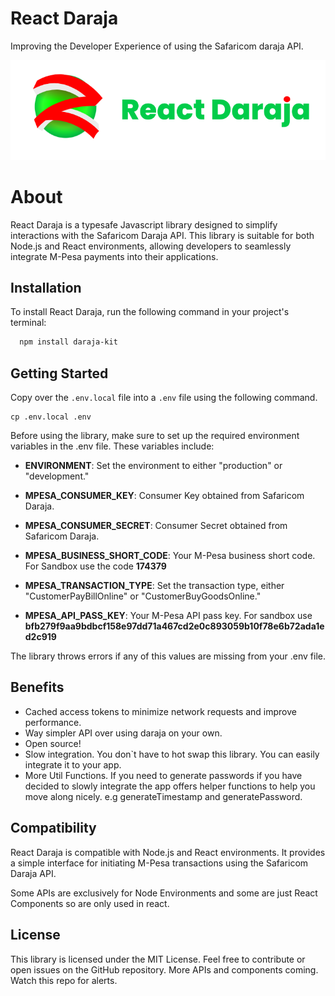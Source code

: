 # React Daraja

Improving the Developer Experience of using the Safaricom daraja API.

![image info](./public/full-logo.png)

# About

React Daraja is a typesafe Javascript library designed to simplify interactions with the Safaricom Daraja API. This library is suitable for both Node.js and React environments, allowing developers to seamlessly integrate M-Pesa payments into their applications.

## Installation

To install React Daraja, run the following command in your project's terminal:

```bash
  npm install daraja-kit
```

## Getting Started

Copy over the `.env.local` file into a `.env` file using the following command.

```
cp .env.local .env
```

Before using the library, make sure to set up the required environment variables in the .env file. These variables include:

- **ENVIRONMENT**: Set the environment to either "production" or "development."

- **MPESA_CONSUMER_KEY**: Consumer Key obtained from Safaricom Daraja.

- **MPESA_CONSUMER_SECRET**: Consumer Secret obtained from Safaricom Daraja.

- **MPESA_BUSINESS_SHORT_CODE**: Your M-Pesa business short code. For Sandbox use the code **174379**

- **MPESA_TRANSACTION_TYPE**: Set the transaction type, either "CustomerPayBillOnline" or "CustomerBuyGoodsOnline."

- **MPESA_API_PASS_KEY**: Your M-Pesa API pass key. For sandbox use **bfb279f9aa9bdbcf158e97dd71a467cd2e0c893059b10f78e6b72ada1ed2c919**

The library throws errors if any of this values are missing from your .env file.

## Benefits

- Cached access tokens to minimize network requests and improve performance.
- Way simpler API over using daraja on your own.
- Open source!
- Slow integration. You don`t have to hot swap this library. You can easily integrate it to your app.
- More Util Functions. If you need to generate passwords if you have decided to slowly integrate the app offers helper functions to help you move along nicely. e.g generateTimestamp and generatePassword.

## Compatibility

React Daraja is compatible with Node.js and React environments. It provides a simple interface for initiating M-Pesa transactions using the Safaricom Daraja API.

Some APIs are exclusively for Node Environments and some are just React Components so are only used in react.

## License

This library is licensed under the MIT License. Feel free to contribute or open issues on the GitHub repository. More APIs and components coming. Watch this repo for alerts.

